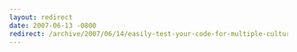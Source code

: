 ```yaml
---
layout: redirect
date: 2007-06-13 -0800
redirect: /archive/2007/06/14/easily-test-your-code-for-multiple-cultures.aspx/
---
```

